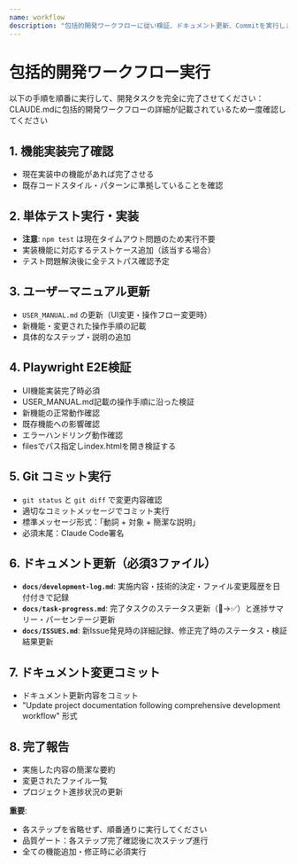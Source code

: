 ```yaml
---
name: workflow
description: "包括的開発ワークフローに従い検証、ドキュメント更新、Commitを実行します"
---
```


# 包括的開発ワークフロー実行

以下の手順を順番に実行して、開発タスクを完全に完了させてください：
CLAUDE.mdに包括的開発ワークフローの詳細が記載されているため一度確認してください

## 1. 機能実装完了確認
- 現在実装中の機能があれば完了させる
- 既存コードスタイル・パターンに準拠していることを確認

## 2. 単体テスト実行・実装
- **注意**: `npm test` は現在タイムアウト問題のため実行不要
- 実装機能に対応するテストケース追加（該当する場合）
- テスト問題解決後に全テストパス確認予定

## 3. ユーザーマニュアル更新
- `USER_MANUAL.md` の更新（UI変更・操作フロー変更時）
- 新機能・変更された操作手順の記載
- 具体的なステップ・説明の追加

## 4. Playwright E2E検証
- UI機能実装完了時必須
- USER_MANUAL.md記載の操作手順に沿った検証
- 新機能の正常動作確認
- 既存機能への影響確認
- エラーハンドリング動作確認
- filesでパス指定しindex.htmlを開き検証する

## 5. Git コミット実行
- `git status` と `git diff` で変更内容確認
- 適切なコミットメッセージでコミット実行
- 標準メッセージ形式：「動詞 + 対象 + 簡潔な説明」
- 必須末尾：Claude Code署名

## 6. ドキュメント更新（必須3ファイル）
- **`docs/development-log.md`**: 実施内容・技術的決定・ファイル変更履歴を日付付きで記録
- **`docs/task-progress.md`**: 完了タスクのステータス更新（🔲→✅）と進捗サマリー・パーセンテージ更新  
- **`docs/ISSUES.md`**: 新Issue発見時の詳細記録、修正完了時のステータス・検証結果更新

## 7. ドキュメント変更コミット
- ドキュメント更新内容をコミット
- "Update project documentation following comprehensive development workflow" 形式

## 8. 完了報告
- 実施した内容の簡潔な要約
- 変更されたファイル一覧  
- プロジェクト進捗状況の更新

**重要**: 
- 各ステップを省略せず、順番通りに実行してください
- 品質ゲート：各ステップ完了確認後に次ステップ進行
- 全ての機能追加・修正時に必須実行
